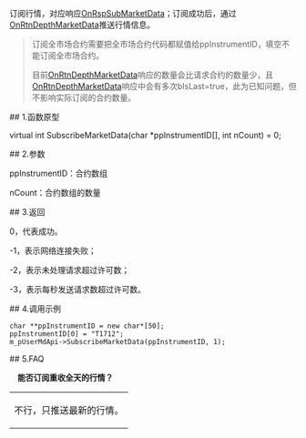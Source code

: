 <p>订阅行情，对应响应<a href="../../CTHOSTFTDCMDSPI/ONRSPSUBMARKETDATA/">OnRspSubMarketData</a>；订阅成功后，通过<a href="../../CTHOSTFTDCMDSPI/ONRTNDEPTHMARKETDATA/">OnRtnDepthMarketData</a>推送行情信息。</p>
<blockquote>
<p>订阅全市场合约需要把全市场合约代码都赋值给ppInstrumentID，填空不能订阅全市场合约。</p>
<p>目前<a href="../../CTHOSTFTDCMDSPI/ONRTNDEPTHMARKETDATA/">OnRtnDepthMarketData</a>响应的数量会比请求合约的数量少，且<a href="../../CTHOSTFTDCMDSPI/ONRTNDEPTHMARKETDATA/">OnRtnDepthMarketData</a>响应中会有多次bIsLast=true，此为已知问题，但不影响实际订阅的合约数量。</p>
</blockquote>
<span class="anchor" id="1673a363-2804-4bfb-8275-19248b05bbe7"></span>
## 1.函数原型
<p>virtual int SubscribeMarketData(char *ppInstrumentID[], int nCount) = 0;</p>
<span class="anchor" id="77f1a2a8-217e-4c25-bd0d-b1951eb8aed6"></span>
## 2.参数
<p>ppInstrumentID：合约数组</p>
<p>nCount：合约数组的数量</p>
<span class="anchor" id="7734859f-7eab-42dc-ad5d-4fede80de2dd"></span>
## 3.返回
<p>0，代表成功。</p>
<p>-1，表示网络连接失败；</p>
<p>-2，表示未处理请求超过许可数；</p>
<p>-3，表示每秒发送请求数超过许可数。</p>
<span class="anchor" id="83b024e1-0d05-4d90-9474-9d896dfb7f6f"></span>
## 4.调用示例
<pre><code>char **ppInstrumentID = new char*[50];
ppInstrumentID[0] = "T1712";
m_pUserMdApi-&gt;SubscribeMarketData(ppInstrumentID, 1);
</code></pre>
<span class="anchor" id="ce6d9e81-349f-47d8-9dd9-6364be19ee5f"></span>
## 5.FAQ
<p><div class="region_i"><p class="region_header" id="region_header_1" style="padding-left: 1em;font-weight : bold;text-indent: 0px;text-align: left;">能否订阅重收全天的行情？</p><div class="region_panel" id="region_panel_1" style="display:block;"><table><tr><td>
<p>不行，只推送最新的行情。</p>
</td></tr></table>
</div><p class="region_tail" id="region_tail_1" style="border-top-color:transparent;border-bottom-width:0;"></p></div></p>
